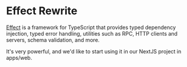 # Effect Rewrite

[Effect](https://github.com/Effect-TS/effect) is a framework for TypeScript that provides typed dependency injection,
typed error handling, utilities such as RPC, HTTP clients and servers, schema validation, and more.

It's very powerful, and we'd like to start using it in our NextJS project in apps/web.
